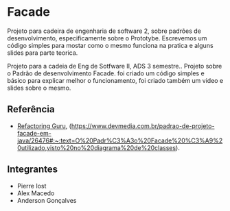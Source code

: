 
# Facade 

Projeto para cadeira de engenharia de software 2, sobre padrões de desenvolvimento, especificamente sobre o Prototybe. Escrevemos um código simples para mostar como o mesmo funciona na pratica e alguns slides para parte teorica.

Projeto para a cadeia de Eng de Sotfware II, ADS 3 semestre.. Projeto sobre o Padrão de desenvolvimento Facade. foi criado um código simples e básico para explicar melhor o funcionamento, foi criado também um video e slides sobre o mesmo.


## Referência

 - [Refactoring Guru](https://refactoring.guru/pt-br/design-patterns/facade), (https://www.devmedia.com.br/padrao-de-projeto-facade-em-java/26476#:~:text=O%20Padr%C3%A3o%20Facade%20%C3%A9%20utilizado,visto%20no%20diagrama%20de%20classes). 
 

## Integrantes

- Pierre Iost
- Alex Macedo
- Anderson Gonçalves

